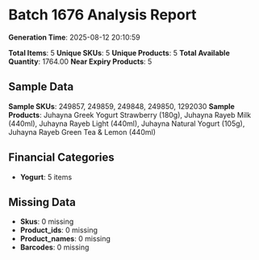 # Batch 1676 Analysis Report

**Generation Time**: 2025-08-12 20:10:59

**Total Items**: 5
**Unique SKUs**: 5
**Unique Products**: 5
**Total Available Quantity**: 1764.00
**Near Expiry Products**: 5

## Sample Data
**Sample SKUs**: 249857, 249859, 249848, 249850, 1292030
**Sample Products**: Juhayna Greek Yogurt Strawberry (180g), Juhayna Rayeb Milk (440ml), Juhayna Rayeb Light (440ml), Juhayna Natural Yogurt (105g), Juhayna Rayeb Green Tea & Lemon (440ml)

## Financial Categories
- **Yogurt**: 5 items

## Missing Data
- **Skus**: 0 missing
- **Product_ids**: 0 missing
- **Product_names**: 0 missing
- **Barcodes**: 0 missing
